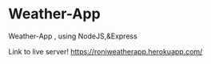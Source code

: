 # Weather-App
Weather-App , using NodeJS,&amp;Express

Link to live server!
https://roniweatherapp.herokuapp.com/
